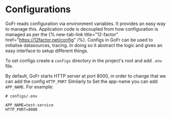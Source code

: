 # Configurations

GoFr reads configuration via environment variables. It provides an easy way to manage this. Application code is decoupled from how configuration is managed as per the {% new-tab-link title="12-factor" href="https://12factor.net/config" /%}.
Configs in GoFr can be used to initialise datasources, tracing. In doing so it abstract the logic and gives an easy interface to setup different things.

To set configs create a `configs` directory in the project's root and add `.env` file.

By default, GoFr starts HTTP server at port 8000, in order to change that we can add the config `HTTP_PORT`
Similarly to Set the app-name you can add `APP_NAME`. For example:

```dotenv
# configs/.env

APP_NAME=test-service
HTTP_PORT=9000
```

